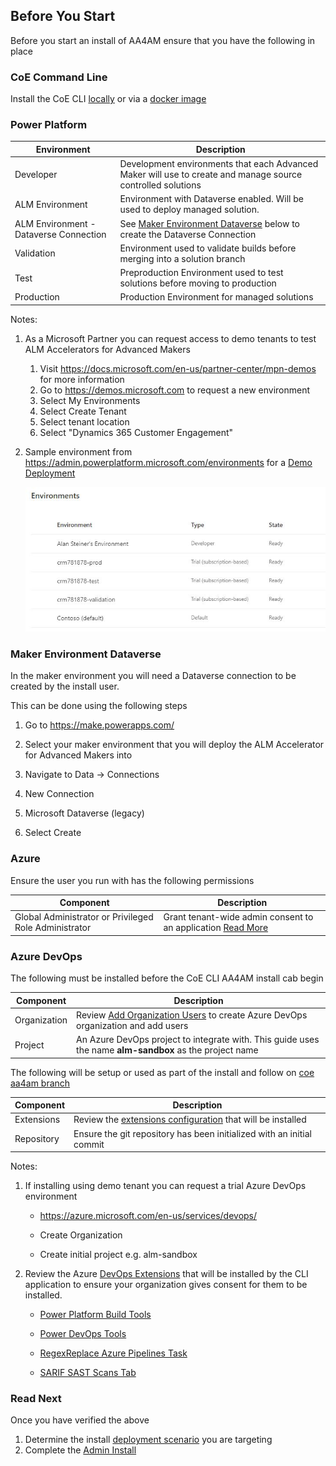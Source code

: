 ## Before You Start

Before you start an install of AA4AM ensure that you have the following in place

### CoE Command Line

Install the CoE CLI [locally](../install.md#local-install) or via a [docker image](../install.md#docker-install)

### Power Platform

Environment | Description
----------- | -------------
Developer | Development environments that each Advanced Maker will use to create and manage source controlled solutions
ALM Environment | Environment with Dataverse enabled. Will be used to deploy managed solution.
ALM Environment - Dataverse Connection | See [Maker Environment Dataverse](#maker-environment-dataverse) below to create the Dataverse Connection
Validation | Environment used to validate builds before merging into a solution branch              |
Test | Preproduction Environment used to test solutions before moving to production          |
Production | Production Environment for managed solutions                                          |

Notes:

1. As a Microsoft Partner you can request access to demo tenants to test ALM Accelerators for Advanced Makers
   1) Visit https://docs.microsoft.com/en-us/partner-center/mpn-demos for more information
   2) Go to https://demos.microsoft.com to request a new environment
   3) Select My Environments
   4) Select Create Tenant
   5) Select tenant location
   6) Select "Dynamics 365 Customer Engagement"
2. Sample environment from https://admin.powerplatform.microsoft.com/environments for a [Demo Deployment](./scenarios/tenant-deployments.md#demonstration-deployment)

   ![Environments](../images/environments.jpg)

### Maker Environment Dataverse

In the maker environment you will need a Dataverse connection to be created by the install user.

This can be done using the following steps
1. Go to https://make.powerapps.com/

2. Select your maker environment that you will deploy the ALM Accelerator for Advanced Makers into

3. Navigate to Data -> Connections

4. New Connection

5. Microsoft Dataverse (legacy)

6. Select Create

### Azure

Ensure the user you run with has the following permissions

Component | Description
--------- | ----------
Global Administrator or Privileged Role Administrator|Grant tenant-wide admin consent to an application [Read More](https://docs.microsoft.com/en-us/azure/active-directory/manage-apps/grant-admin-consent)

### Azure DevOps

The following must be installed before the CoE CLI AA4AM install cab begin

Component | Description
--------- | ----------
Organization | Review [Add Organization Users](https://docs.microsoft.com/en-us/azure/devops/organizations/accounts/add-organization-users?view=azure-devops) to create Azure DevOps organization and add users 
Project | An Azure DevOps project to integrate with. This guide uses the name **alm-sandbox** as the project name

The following will be setup or used as part of the install and follow on [coe aa4am branch](../help/aa4am/branch.md)

Component | Description
--------- | ----------
Extensions | Review the [extensions configuration](../../config/AzureDevOpsExtensionsDetails.json) that will be installed
Repository | Ensure the git repository has been initialized with an initial commit

Notes:
1. If installing using demo tenant you can request a trial Azure DevOps environment
   - https://azure.microsoft.com/en-us/services/devops/

   - Create Organization

   - Create initial project e.g. alm-sandbox

2. Review the Azure [DevOps Extensions](../../config/AzureDevOpsExtensionsDetails.json) that will be installed by the CLI application to ensure your organization gives consent for them to be installed. 
   - [Power Platform Build Tools](https://marketplace.visualstudio.com/items?itemName=microsoft-IsvExpTools.PowerPlatform-BuildTools)

   - [Power DevOps Tools](https://marketplace.visualstudio.com/items?itemName=WaelHamze.xrm-ci-framework-build-tasks)

   - [RegexReplace Azure Pipelines Task](https://marketplace.visualstudio.com/items?itemName=knom.regexreplace-task)
  
   - [SARIF SAST Scans Tab](https://marketplace.visualstudio.com/items?itemName=sariftools.scans)

### Read Next

Once you have verified the above

1. Determine the install [deployment scenario](./scenarios/readme.md) you are targeting
1. Complete the [Admin Install](./admin-install.md)